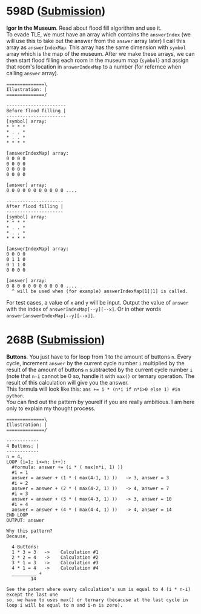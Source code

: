 # 598D ([Submission](https://codeforces.com/contest/598/submission/43358197))
**Igor In the Museum**. Read about flood fill algorithm and use it.\
To evade TLE, we must have an array which contains the `answerIndex` (we will use this to take out the answer from the `answer` array later) I call this array as `answerIndexMap`. This array has the same dimension with `symbol` array which is the map of the museum. After we make these arrays, we can then start flood filling each room in the museum map (`symbol`) and assign that room's location in `answerIndexMap` to a number (for refernce when calling `answer` array).
```
==============\
Illustration: |
==============/

----------------------
Before flood filling |
----------------------
[symbol] array:
* * * *
* . . *
* . . *
* * * *

[answerIndexMap] array:
0 0 0 0
0 0 0 0
0 0 0 0
0 0 0 0

[answer] array:
0 0 0 0 0 0 0 0 0 0 0 ....

---------------------
After flood filling |
---------------------
[symbol] array:
* * * *
* . . *
* . . *
* * * *

[answerIndexMap] array:
0 0 0 0
0 1 1 0
0 1 1 0
0 0 0 0

[answer] array:
0 8 0 0 0 0 0 0 0 0 0 ....
  ^ will be used when (for example) answerIndexMap[1][1] is called.
```
For test cases, a value of `x` and `y` will be input. Output the value of `answer` with the index of `answerIndexMap[--y][--x]`. Or in other words `answer[answerIndexMap[--y][--x]]`.

# 268B ([Submission](https://codeforces.com/contest/268/submission/43358783))
**Buttons**. You just have to for loop from 1 to the amount of buttons `n`. Every cycle, increment `answer` by the current cycle number `i` multiplied by the result of the amount of buttons `n` subtracted by the current cycle number `i` (note that `n-i` cannot be 0 so, handle it with `max()` or ternary operation. The result of this calculation will give you the answer.\
This formula will look like this: `ans += i * (n*i if n*i>0 else 1) #in python`.\
You can find out the pattern by yourelf if you are really ambitious. I am here only to explain my thought process.
```
==============\
Illustration: |
==============/

------------
4 Buttons: |
------------
n = 4,
LOOP (i=1; i<=n; i++):
  #formula: answer += (i * ( max(n*i, 1) ))
  #i = 1
  answer = answer + (1 * ( max(4-1, 1) ))   -> 3, answer = 3
  #i = 2
  answer = answer + (2 * ( max(4-2, 1) ))   -> 4, answer = 7
  #i = 3
  answer = answer + (3 * ( max(4-3, 1) ))   -> 3, answer = 10
  #i = 4
  answer = answer + (4 * ( max(4-4, 1) ))   -> 4, answer = 14
END LOOP
OUTPUT: answer

Why this pattern?
Because,

  4 Buttons:
  1 * 3 = 3   ->    Calculation #1
  2 * 2 = 4   ->    Calculation #2
  3 * 1 = 3   ->    Calculation #3
  4 * 1 = 4   ->    Calculation #4
  _________ +
         14
         
See the patern where every calculation's sum is equal to 4 (i * n-i) except the last one
so, we have to uses max() or ternary (becacuse at the last cycle in loop i will be equal to n and i-n is zero).
```
